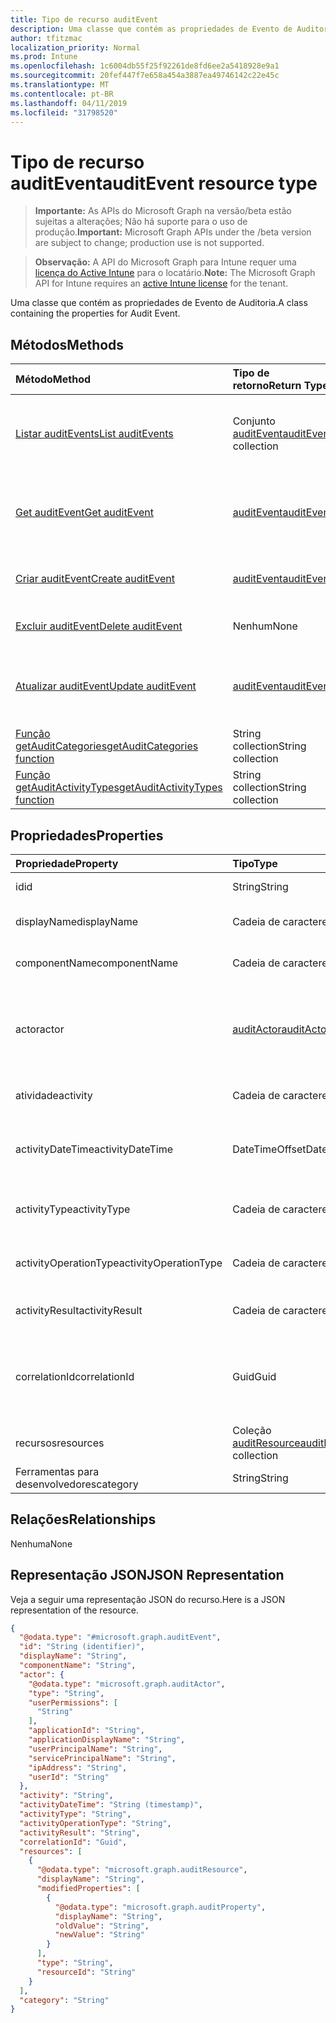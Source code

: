 ```yaml
---
title: Tipo de recurso auditEvent
description: Uma classe que contém as propriedades de Evento de Auditoria.
author: tfitzmac
localization_priority: Normal
ms.prod: Intune
ms.openlocfilehash: 1c6004db55f25f92261de8fd6ee2a5418928e9a1
ms.sourcegitcommit: 20fef447f7e658a454a3887ea49746142c22e45c
ms.translationtype: MT
ms.contentlocale: pt-BR
ms.lasthandoff: 04/11/2019
ms.locfileid: "31798520"
---
```

# <a name="auditevent-resource-type"></a><span data-ttu-id="c4c1a-103">Tipo de recurso auditEvent</span><span class="sxs-lookup"><span data-stu-id="c4c1a-103">auditEvent resource type</span></span>

> <span data-ttu-id="c4c1a-104">**Importante:** As APIs do Microsoft Graph na versão/beta estão sujeitas a alterações; Não há suporte para o uso de produção.</span><span class="sxs-lookup"><span data-stu-id="c4c1a-104">**Important:** Microsoft Graph APIs under the /beta version are subject to change; production use is not supported.</span></span>

> <span data-ttu-id="c4c1a-105">**Observação:** A API do Microsoft Graph para Intune requer uma [licença do Active Intune](https://go.microsoft.com/fwlink/?linkid=839381) para o locatário.</span><span class="sxs-lookup"><span data-stu-id="c4c1a-105">**Note:** The Microsoft Graph API for Intune requires an [active Intune license](https://go.microsoft.com/fwlink/?linkid=839381) for the tenant.</span></span>

<span data-ttu-id="c4c1a-106">Uma classe que contém as propriedades de Evento de Auditoria.</span><span class="sxs-lookup"><span data-stu-id="c4c1a-106">A class containing the properties for Audit Event.</span></span>

## <a name="methods"></a><span data-ttu-id="c4c1a-107">Métodos</span><span class="sxs-lookup"><span data-stu-id="c4c1a-107">Methods</span></span>
|<span data-ttu-id="c4c1a-108">Método</span><span class="sxs-lookup"><span data-stu-id="c4c1a-108">Method</span></span>|<span data-ttu-id="c4c1a-109">Tipo de retorno</span><span class="sxs-lookup"><span data-stu-id="c4c1a-109">Return Type</span></span>|<span data-ttu-id="c4c1a-110">Descrição</span><span class="sxs-lookup"><span data-stu-id="c4c1a-110">Description</span></span>|
|:---|:---|:---|
|[<span data-ttu-id="c4c1a-111">Listar auditEvents</span><span class="sxs-lookup"><span data-stu-id="c4c1a-111">List auditEvents</span></span>](../api/intune-auditing-auditevent-list.md)|<span data-ttu-id="c4c1a-112">Conjunto [auditEvent](../resources/intune-auditing-auditevent.md)</span><span class="sxs-lookup"><span data-stu-id="c4c1a-112">[auditEvent](../resources/intune-auditing-auditevent.md) collection</span></span>|<span data-ttu-id="c4c1a-113">Listar propriedades e relações de objetos de [auditEvent](../resources/intune-auditing-auditevent.md).</span><span class="sxs-lookup"><span data-stu-id="c4c1a-113">List properties and relationships of the [auditEvent](../resources/intune-auditing-auditevent.md) objects.</span></span>|
|[<span data-ttu-id="c4c1a-114">Get auditEvent</span><span class="sxs-lookup"><span data-stu-id="c4c1a-114">Get auditEvent</span></span>](../api/intune-auditing-auditevent-get.md)|[<span data-ttu-id="c4c1a-115">auditEvent</span><span class="sxs-lookup"><span data-stu-id="c4c1a-115">auditEvent</span></span>](../resources/intune-auditing-auditevent.md)|<span data-ttu-id="c4c1a-116">Ler propriedades e relações do objeto [auditEvent](../resources/intune-auditing-auditevent.md).</span><span class="sxs-lookup"><span data-stu-id="c4c1a-116">Read properties and relationships of the [auditEvent](../resources/intune-auditing-auditevent.md) object.</span></span>|
|[<span data-ttu-id="c4c1a-117">Criar auditEvent</span><span class="sxs-lookup"><span data-stu-id="c4c1a-117">Create auditEvent</span></span>](../api/intune-auditing-auditevent-create.md)|[<span data-ttu-id="c4c1a-118">auditEvent</span><span class="sxs-lookup"><span data-stu-id="c4c1a-118">auditEvent</span></span>](../resources/intune-auditing-auditevent.md)|<span data-ttu-id="c4c1a-119">Criar um novo objeto [auditEvent](../resources/intune-auditing-auditevent.md).</span><span class="sxs-lookup"><span data-stu-id="c4c1a-119">Create a new [auditEvent](../resources/intune-auditing-auditevent.md) object.</span></span>|
|[<span data-ttu-id="c4c1a-120">Excluir auditEvent</span><span class="sxs-lookup"><span data-stu-id="c4c1a-120">Delete auditEvent</span></span>](../api/intune-auditing-auditevent-delete.md)|<span data-ttu-id="c4c1a-121">Nenhum</span><span class="sxs-lookup"><span data-stu-id="c4c1a-121">None</span></span>|<span data-ttu-id="c4c1a-122">Excluir [auditEvent](../resources/intune-auditing-auditevent.md).</span><span class="sxs-lookup"><span data-stu-id="c4c1a-122">Deletes a [auditEvent](../resources/intune-auditing-auditevent.md).</span></span>|
|[<span data-ttu-id="c4c1a-123">Atualizar auditEvent</span><span class="sxs-lookup"><span data-stu-id="c4c1a-123">Update auditEvent</span></span>](../api/intune-auditing-auditevent-update.md)|[<span data-ttu-id="c4c1a-124">auditEvent</span><span class="sxs-lookup"><span data-stu-id="c4c1a-124">auditEvent</span></span>](../resources/intune-auditing-auditevent.md)|<span data-ttu-id="c4c1a-125">Atualizar as propriedades do objeto [auditEvent](../resources/intune-auditing-auditevent.md).</span><span class="sxs-lookup"><span data-stu-id="c4c1a-125">Update the properties of a [auditEvent](../resources/intune-auditing-auditevent.md) object.</span></span>|
|[<span data-ttu-id="c4c1a-126">Função getAuditCategories</span><span class="sxs-lookup"><span data-stu-id="c4c1a-126">getAuditCategories function</span></span>](../api/intune-auditing-auditevent-getauditcategories.md)|<span data-ttu-id="c4c1a-127">String collection</span><span class="sxs-lookup"><span data-stu-id="c4c1a-127">String collection</span></span>|<span data-ttu-id="c4c1a-128">Ainda não documentado</span><span class="sxs-lookup"><span data-stu-id="c4c1a-128">Not yet documented</span></span>|
|[<span data-ttu-id="c4c1a-129">Função getAuditActivityTypes</span><span class="sxs-lookup"><span data-stu-id="c4c1a-129">getAuditActivityTypes function</span></span>](../api/intune-auditing-auditevent-getauditactivitytypes.md)|<span data-ttu-id="c4c1a-130">String collection</span><span class="sxs-lookup"><span data-stu-id="c4c1a-130">String collection</span></span>|<span data-ttu-id="c4c1a-131">Ainda não documentado</span><span class="sxs-lookup"><span data-stu-id="c4c1a-131">Not yet documented</span></span>|

## <a name="properties"></a><span data-ttu-id="c4c1a-132">Propriedades</span><span class="sxs-lookup"><span data-stu-id="c4c1a-132">Properties</span></span>
|<span data-ttu-id="c4c1a-133">Propriedade</span><span class="sxs-lookup"><span data-stu-id="c4c1a-133">Property</span></span>|<span data-ttu-id="c4c1a-134">Tipo</span><span class="sxs-lookup"><span data-stu-id="c4c1a-134">Type</span></span>|<span data-ttu-id="c4c1a-135">Descrição</span><span class="sxs-lookup"><span data-stu-id="c4c1a-135">Description</span></span>|
|:---|:---|:---|
|<span data-ttu-id="c4c1a-136">id</span><span class="sxs-lookup"><span data-stu-id="c4c1a-136">id</span></span>|<span data-ttu-id="c4c1a-137">String</span><span class="sxs-lookup"><span data-stu-id="c4c1a-137">String</span></span>|<span data-ttu-id="c4c1a-138">Chave da entidade.</span><span class="sxs-lookup"><span data-stu-id="c4c1a-138">Key of the entity.</span></span>|
|<span data-ttu-id="c4c1a-139">displayName</span><span class="sxs-lookup"><span data-stu-id="c4c1a-139">displayName</span></span>|<span data-ttu-id="c4c1a-140">Cadeia de caracteres</span><span class="sxs-lookup"><span data-stu-id="c4c1a-140">String</span></span>|<span data-ttu-id="c4c1a-141">Nome de exibição do evento.</span><span class="sxs-lookup"><span data-stu-id="c4c1a-141">Event display name.</span></span>|
|<span data-ttu-id="c4c1a-142">componentName</span><span class="sxs-lookup"><span data-stu-id="c4c1a-142">componentName</span></span>|<span data-ttu-id="c4c1a-143">Cadeia de caracteres</span><span class="sxs-lookup"><span data-stu-id="c4c1a-143">String</span></span>|<span data-ttu-id="c4c1a-144">Nome do componente.</span><span class="sxs-lookup"><span data-stu-id="c4c1a-144">Component name.</span></span>|
|<span data-ttu-id="c4c1a-145">actor</span><span class="sxs-lookup"><span data-stu-id="c4c1a-145">actor</span></span>|[<span data-ttu-id="c4c1a-146">auditActor</span><span class="sxs-lookup"><span data-stu-id="c4c1a-146">auditActor</span></span>](../resources/intune-auditing-auditactor.md)|<span data-ttu-id="c4c1a-147">Usuários e aplicativos do AAD associados com o evento de auditoria.</span><span class="sxs-lookup"><span data-stu-id="c4c1a-147">AAD user and application that are associated with the audit event.</span></span>|
|<span data-ttu-id="c4c1a-148">atividade</span><span class="sxs-lookup"><span data-stu-id="c4c1a-148">activity</span></span>|<span data-ttu-id="c4c1a-149">Cadeia de caracteres</span><span class="sxs-lookup"><span data-stu-id="c4c1a-149">String</span></span>|<span data-ttu-id="c4c1a-150">Nome amigável da atividade.</span><span class="sxs-lookup"><span data-stu-id="c4c1a-150">Friendly name of the activity.</span></span>|
|<span data-ttu-id="c4c1a-151">activityDateTime</span><span class="sxs-lookup"><span data-stu-id="c4c1a-151">activityDateTime</span></span>|<span data-ttu-id="c4c1a-152">DateTimeOffset</span><span class="sxs-lookup"><span data-stu-id="c4c1a-152">DateTimeOffset</span></span>|<span data-ttu-id="c4c1a-153">A hora e data em UTC em que a atividade foi executada.</span><span class="sxs-lookup"><span data-stu-id="c4c1a-153">The date time in UTC when the activity was performed.</span></span>|
|<span data-ttu-id="c4c1a-154">activityType</span><span class="sxs-lookup"><span data-stu-id="c4c1a-154">activityType</span></span>|<span data-ttu-id="c4c1a-155">Cadeia de caracteres</span><span class="sxs-lookup"><span data-stu-id="c4c1a-155">String</span></span>|<span data-ttu-id="c4c1a-156">O tipo de atividade que foi executada.</span><span class="sxs-lookup"><span data-stu-id="c4c1a-156">The type of activity that was being performed.</span></span>|
|<span data-ttu-id="c4c1a-157">activityOperationType</span><span class="sxs-lookup"><span data-stu-id="c4c1a-157">activityOperationType</span></span>|<span data-ttu-id="c4c1a-158">Cadeia de caracteres</span><span class="sxs-lookup"><span data-stu-id="c4c1a-158">String</span></span>|<span data-ttu-id="c4c1a-159">O tipo de operação HTTP da atividade.</span><span class="sxs-lookup"><span data-stu-id="c4c1a-159">The HTTP operation type of the activity.</span></span>|
|<span data-ttu-id="c4c1a-160">activityResult</span><span class="sxs-lookup"><span data-stu-id="c4c1a-160">activityResult</span></span>|<span data-ttu-id="c4c1a-161">Cadeia de caracteres</span><span class="sxs-lookup"><span data-stu-id="c4c1a-161">String</span></span>|<span data-ttu-id="c4c1a-162">O resultado da atividade.</span><span class="sxs-lookup"><span data-stu-id="c4c1a-162">The result of the activity.</span></span>|
|<span data-ttu-id="c4c1a-163">correlationId</span><span class="sxs-lookup"><span data-stu-id="c4c1a-163">correlationId</span></span>|<span data-ttu-id="c4c1a-164">Guid</span><span class="sxs-lookup"><span data-stu-id="c4c1a-164">Guid</span></span>|<span data-ttu-id="c4c1a-165">A ID da solicitação de cliente usada para correlacionar a atividade dentro do sistema.</span><span class="sxs-lookup"><span data-stu-id="c4c1a-165">The client request Id that is used to correlate activity within the system.</span></span>|
|<span data-ttu-id="c4c1a-166">recursos</span><span class="sxs-lookup"><span data-stu-id="c4c1a-166">resources</span></span>|<span data-ttu-id="c4c1a-167">Coleção [auditResource](../resources/intune-auditing-auditresource.md)</span><span class="sxs-lookup"><span data-stu-id="c4c1a-167">[auditResource](../resources/intune-auditing-auditresource.md) collection</span></span>|<span data-ttu-id="c4c1a-168">Recursos em modificação.</span><span class="sxs-lookup"><span data-stu-id="c4c1a-168">Resources being modified.</span></span>|
|<span data-ttu-id="c4c1a-169">Ferramentas para desenvolvedores</span><span class="sxs-lookup"><span data-stu-id="c4c1a-169">category</span></span>|<span data-ttu-id="c4c1a-170">String</span><span class="sxs-lookup"><span data-stu-id="c4c1a-170">String</span></span>|<span data-ttu-id="c4c1a-171">Categoria de auditoria.</span><span class="sxs-lookup"><span data-stu-id="c4c1a-171">Audit category.</span></span>|

## <a name="relationships"></a><span data-ttu-id="c4c1a-172">Relações</span><span class="sxs-lookup"><span data-stu-id="c4c1a-172">Relationships</span></span>
<span data-ttu-id="c4c1a-173">Nenhuma</span><span class="sxs-lookup"><span data-stu-id="c4c1a-173">None</span></span>

## <a name="json-representation"></a><span data-ttu-id="c4c1a-174">Representação JSON</span><span class="sxs-lookup"><span data-stu-id="c4c1a-174">JSON Representation</span></span>
<span data-ttu-id="c4c1a-175">Veja a seguir uma representação JSON do recurso.</span><span class="sxs-lookup"><span data-stu-id="c4c1a-175">Here is a JSON representation of the resource.</span></span>
<!-- {
  "blockType": "resource",
  "keyProperty": "id",
  "@odata.type": "microsoft.graph.auditEvent"
}
-->
``` json
{
  "@odata.type": "#microsoft.graph.auditEvent",
  "id": "String (identifier)",
  "displayName": "String",
  "componentName": "String",
  "actor": {
    "@odata.type": "microsoft.graph.auditActor",
    "type": "String",
    "userPermissions": [
      "String"
    ],
    "applicationId": "String",
    "applicationDisplayName": "String",
    "userPrincipalName": "String",
    "servicePrincipalName": "String",
    "ipAddress": "String",
    "userId": "String"
  },
  "activity": "String",
  "activityDateTime": "String (timestamp)",
  "activityType": "String",
  "activityOperationType": "String",
  "activityResult": "String",
  "correlationId": "Guid",
  "resources": [
    {
      "@odata.type": "microsoft.graph.auditResource",
      "displayName": "String",
      "modifiedProperties": [
        {
          "@odata.type": "microsoft.graph.auditProperty",
          "displayName": "String",
          "oldValue": "String",
          "newValue": "String"
        }
      ],
      "type": "String",
      "resourceId": "String"
    }
  ],
  "category": "String"
}
```





